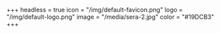 +++
headless = true
icon = "/img/default-favicon.png"
logo = "/img/default-logo.png"
image = "/media/sera-2.jpg"
color = "#19DCB3"
+++
